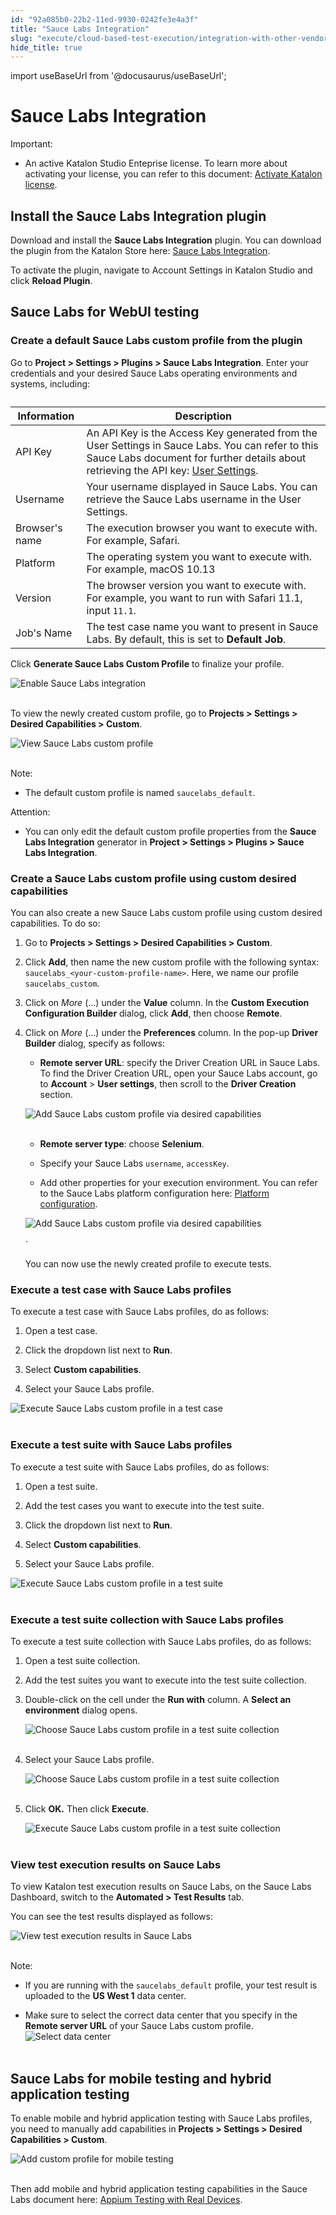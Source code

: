 ```yaml
---
id: "92a085b0-22b2-11ed-9930-0242fe3e4a3f"
title: "Sauce Labs Integration"
slug: "execute/cloud-based-test-execution/integration-with-other-vendors-for-cloud-execution/sauce-labs-integration"
hide_title: true
---
```

import useBaseUrl from '@docusaurus/useBaseUrl';


# <a id="id" class="anchor_top_offset"/><a id="ariaid-title1" class="anchor_top_offset"/>Sauce Labs Integration

<div xmlns="http://www.w3.org/1999/xhtml" className="note important note_important"><span className="note__title">Important:</span> 
  <ul className="ul"><li className="li"><p className="p">An active Katalon Studio Enteprise license. To
        learn more about activating your license, you can refer to this
        document: <a className="xref" href="/docs/administer/katalon-studio-enterprise-and-katalon-runtime-engine-license/activate-a-katalon-license">Activate
          Katalon license</a>.</p></li></ul>
</div>
    

## <a id="id_1" class="anchor_top_offset"/>Install the Sauce Labs Integration plugin

    
      
<p xmlns="http://www.w3.org/1999/xhtml" className="p">Download and install the <strong className="ph b">Sauce Labs Integration</strong>   plugin. You can download the plugin from the Katalon Store here: <a className="xref j-external-link" href="https://store.katalon.com/product/75/Sauce-Labs-Integration#pricing-content" target="_blank">Sauce     Labs Integration</a>.</p> 
      
<p xmlns="http://www.w3.org/1999/xhtml" className="p">To activate the plugin, navigate to Account Settings in Katalon   Studio and click <strong className="ph b">Reload Plugin</strong>.</p> 
    
  
    

## <a id="id_2" class="anchor_top_offset"/>Sauce Labs for WebUI testing

    
                      

### <a id="id_3" class="anchor_top_offset"/>Create a default Sauce Labs custom profile from the plugin

<p xmlns="http://www.w3.org/1999/xhtml" className="p">Go to <strong className="ph b">Project &gt; Settings &gt; Plugins &gt; Sauce Labs Integration</strong>. Enter your credentials and your desired Sauce Labs operating environments and systems, including:</p> 
<table xmlns="http://www.w3.org/1999/xhtml" className="table anchor_top_offset" id="id_3__0ea5265f-e3cd-4a77-8036-efc53607f2aa"><caption /><thead className="thead"><tr className><th className="entry anchor_top_offset" id="id_3__0ea5265f-e3cd-4a77-8036-efc53607f2aa__entry__1">Information</th><th className="entry anchor_top_offset" id="id_3__0ea5265f-e3cd-4a77-8036-efc53607f2aa__entry__2">Description</th></tr></thead><tbody className="tbody"><tr className><td className="entry" headers="id_3__0ea5265f-e3cd-4a77-8036-efc53607f2aa__entry__1 id_3__0ea5265f-e3cd-4a77-8036-efc53607f2aa__entry__2 ">API Key</td><td className="entry" headers="id_3__0ea5265f-e3cd-4a77-8036-efc53607f2aa__entry__1 id_3__0ea5265f-e3cd-4a77-8036-efc53607f2aa__entry__2 ">An API Key is the Access Key generated from the User Settings in Sauce Labs. You can refer to this Sauce Labs document for further details about retrieving the API key: <a className="xref j-external-link" href="https://docs.saucelabs.com/basics/acct-team-mgmt/managing-user-info/#user-settings" target="_blank">User Settings</a>.</td></tr><tr className><td className="entry" headers="id_3__0ea5265f-e3cd-4a77-8036-efc53607f2aa__entry__1 id_3__0ea5265f-e3cd-4a77-8036-efc53607f2aa__entry__2 ">Username</td><td className="entry" headers="id_3__0ea5265f-e3cd-4a77-8036-efc53607f2aa__entry__1 id_3__0ea5265f-e3cd-4a77-8036-efc53607f2aa__entry__2 ">Your username displayed in Sauce Labs. You can retrieve the Sauce Labs username in the User Settings.</td></tr><tr className><td className="entry" headers="id_3__0ea5265f-e3cd-4a77-8036-efc53607f2aa__entry__1 id_3__0ea5265f-e3cd-4a77-8036-efc53607f2aa__entry__2 ">Browser's name</td><td className="entry" headers="id_3__0ea5265f-e3cd-4a77-8036-efc53607f2aa__entry__1 id_3__0ea5265f-e3cd-4a77-8036-efc53607f2aa__entry__2 ">The execution browser you want to execute with. For example, Safari.</td></tr><tr className><td className="entry" headers="id_3__0ea5265f-e3cd-4a77-8036-efc53607f2aa__entry__1 id_3__0ea5265f-e3cd-4a77-8036-efc53607f2aa__entry__2 ">Platform</td><td className="entry" headers="id_3__0ea5265f-e3cd-4a77-8036-efc53607f2aa__entry__1 id_3__0ea5265f-e3cd-4a77-8036-efc53607f2aa__entry__2 ">The operating system you want to execute with. For example, macOS 10.13</td></tr><tr className><td className="entry" headers="id_3__0ea5265f-e3cd-4a77-8036-efc53607f2aa__entry__1 id_3__0ea5265f-e3cd-4a77-8036-efc53607f2aa__entry__2 ">Version</td><td className="entry" headers="id_3__0ea5265f-e3cd-4a77-8036-efc53607f2aa__entry__1 id_3__0ea5265f-e3cd-4a77-8036-efc53607f2aa__entry__2 ">The browser version you want to execute with. For example, you want to run with Safari 11.1, input <code className="ph codeph">11.1</code>.</td></tr><tr className><td className="entry" headers="id_3__0ea5265f-e3cd-4a77-8036-efc53607f2aa__entry__1 id_3__0ea5265f-e3cd-4a77-8036-efc53607f2aa__entry__2 ">Job's Name</td><td className="entry" headers="id_3__0ea5265f-e3cd-4a77-8036-efc53607f2aa__entry__1 id_3__0ea5265f-e3cd-4a77-8036-efc53607f2aa__entry__2 ">The test case name you want to present in Sauce Labs. By default, this is set to <strong className="ph b">Default Job</strong>.</td></tr></tbody></table> 
<p xmlns="http://www.w3.org/1999/xhtml" className="p">Click <strong className="ph b">Generate Sauce Labs Custom Profile</strong> to finalize your profile.</p> 
<p xmlns="http://www.w3.org/1999/xhtml" className="p"> <img className="image" src={useBaseUrl("https://github.com/katalon-studio/docs-images/raw/master/katalon-studio/docs/saucelabs-plugin/KS-SAUCELABS-Enable-saucelabs-integration.png")} alt="Enable Sauce Labs integration" /><br /><br /> </p> 
<p xmlns="http://www.w3.org/1999/xhtml" className="p">To view the newly created custom profile, go to <strong className="ph b">Projects &gt; Settings &gt; Desired Capabilities &gt; Custom</strong>.</p> 
<p xmlns="http://www.w3.org/1999/xhtml" className="p"> <img className="image" src={useBaseUrl("https://github.com/katalon-studio/docs-images/raw/master/katalon-studio/docs/saucelabs-plugin/KS-SAUCELABS-View-custom-saucelabs-profiles.png")} alt="View Sauce Labs custom profile" /><br /><br /> </p> 
<div xmlns="http://www.w3.org/1999/xhtml" className="note note note_note"><span className="note__title">Note:</span> 
  <ul className="ul"><li className="li">
      <p className="p">The default custom profile is named <code className="ph codeph">saucelabs_default</code>.</p>
    </li></ul>
</div>
<div xmlns="http://www.w3.org/1999/xhtml" className="note attention note_attention"><span className="note__title">Attention:</span> 
  <ul className="ul"><li className="li">
      <p className="p">You can only edit the default custom profile properties from the <strong className="ph b">Sauce Labs Integration</strong> generator in <strong className="ph b">Project &gt; Settings &gt; Plugins &gt; Sauce Labs Integration</strong>.</p>
    </li></ul>
</div>

### <a id="id_4" class="anchor_top_offset"/>Create a Sauce Labs custom profile using custom desired capabilities

<p xmlns="http://www.w3.org/1999/xhtml" className="p">You can also create a new Sauce Labs custom profile using custom desired capabilities. To do so:</p> 
<ol xmlns="http://www.w3.org/1999/xhtml" className="ol"><li className="li">     <p className="p">Go to <strong className="ph b">Projects &gt; Settings &gt; Desired Capabilities &gt; Custom</strong>.</p>   </li><li className="li">     <p className="p">Click <strong className="ph b">Add</strong>, then name the new custom profile with the following syntax: <code className="ph codeph">saucelabs_&lt;your-custom-profile-name&gt;</code>. Here, we name our profile <code className="ph codeph">saucelabs_custom</code>.</p>   </li><li className="li">     <p className="p">Click on <em className="ph i">More</em> (...) under the <strong className="ph b">Value</strong> column. In the <strong className="ph b">Custom Execution Configuration Builder</strong> dialog, click <strong className="ph b">Add</strong>, then choose <strong className="ph b">Remote</strong>.</p>   </li><li className="li">     <p className="p">Click on <em className="ph i">More</em> (...) under the <strong className="ph b">Preferences</strong> column. In the pop-up <strong className="ph b">Driver Builder</strong> dialog, specify as follows:</p>     <ul className="ul"><li className="li"> <strong className="ph b">Remote server URL</strong>: specify the Driver Creation URL in Sauce Labs. To find the Driver Creation URL, open your Sauce Labs account, go to <strong className="ph b">Account</strong> &gt; <strong className="ph b">User settings</strong>, then scroll to the <strong className="ph b">Driver Creation</strong> section.</li></ul>     <p className="p"> <img className="image" src={useBaseUrl("https://github.com/katalon-studio/docs-images/raw/master/katalon-studio/docs/saucelabs-plugin/KS-SAUCELABS-Driver-URL.png")} alt="Add Sauce Labs custom profile via desired capabilities" /><br /><br />     </p>     <ul className="ul"><li className="li">         <p className="p"> <strong className="ph b">Remote server type</strong>: choose <strong className="ph b">Selenium</strong>.</p>       </li><li className="li">         <p className="p">Specify your Sauce Labs <code className="ph codeph">username</code>, <code className="ph codeph">accessKey</code>.</p>       </li><li className="li">Add other properties for your execution environment. You can refer to the Sauce Labs platform configuration here: <a className="xref j-external-link" href="https://saucelabs.com/platform/platform-configurator" target="_blank">Platform configuration</a>.</li></ul>     <p className="p"> <img className="image" src={useBaseUrl("https://github.com/katalon-studio/docs-images/raw/master/katalon-studio/docs/saucelabs-plugin/KS-SAUCELABS-Desired-capabilities.png")} alt="Add Sauce Labs custom profile via desired capabilities" /><br /><br />`</p>     <p className="p">You can now use the newly created profile to execute tests.</p>   </li></ol> 

### <a id="concept-7793" class="anchor_top_offset"/>Execute a test case with Sauce Labs profiles

<div xmlns="http://www.w3.org/1999/xhtml" className="p">To execute a test case with Sauce Labs profiles, do as follows:<ol className="ol"><li className="li">
      <p className="p">Open a test case.</p>
    </li><li className="li">
      <p className="p">Click the dropdown list next to <strong className="ph b">Run</strong>.</p>
    </li><li className="li">
      <p className="p">Select <strong className="ph b">Custom capabilities</strong>.</p>
    </li><li className="li">
      <p className="p">Select your Sauce Labs profile.</p>
    </li></ol><img className="image" src={useBaseUrl("https://github.com/katalon-studio/docs-images/raw/master/katalon-studio/docs/saucelabs-plugin/830-KS-SAUCELABS-Execute-test-case-saucelabs-profile.png")} alt="Execute Sauce Labs custom profile in a test case" /><br /><br /></div>

### <a id="id_6" class="anchor_top_offset"/>Execute a test suite with Sauce Labs profiles

<p xmlns="http://www.w3.org/1999/xhtml" className="p">To execute a test suite with Sauce Labs profiles, do as follows:</p> 
<ol xmlns="http://www.w3.org/1999/xhtml" className="ol"><li className="li">     <p className="p">Open a test suite.</p>   </li><li className="li">     <p className="p">Add the test cases you want to execute into the test suite.</p>   </li><li className="li">     <p className="p">Click the dropdown list next to <strong className="ph b">Run</strong>.</p>   </li><li className="li">     <p className="p">Select <strong className="ph b">Custom capabilities</strong>.</p>   </li><li className="li">     <p className="p">Select your Sauce Labs profile.</p>   </li></ol> 
<p xmlns="http://www.w3.org/1999/xhtml" className="p"> <img className="image" src={useBaseUrl("https://github.com/katalon-studio/docs-images/raw/master/katalon-studio/docs/saucelabs-plugin/KS-SAUCELABS-Execute-test-suite-saucelabs-profile.png")} alt="Execute Sauce Labs custom profile in a test suite" /><br /><br /> </p> 

### <a id="id_7" class="anchor_top_offset"/>Execute a test suite collection with Sauce Labs profiles

<p xmlns="http://www.w3.org/1999/xhtml" className="p">To execute a test suite collection with Sauce Labs profiles, do as follows:</p> 
<ol xmlns="http://www.w3.org/1999/xhtml" className="ol"><li className="li"><p className="p">Open a test suite collection.</p></li><li className="li"><p className="p">Add the test suites you want to execute into the test suite collection.</p></li><li className="li"><p className="p">Double-click on the cell under the <strong className="ph b">Run with</strong> column. A <strong className="ph b">Select an environment</strong> dialog opens.</p><p className="p"><img className="image" src={useBaseUrl("https://github.com/katalon-studio/docs-images/raw/master/katalon-studio/docs/saucelabs-plugin/KS-SAUCELABS-Select-environment-test-suite-collection.png")} alt="Choose Sauce Labs custom profile in a test suite collection" /><br /><br /></p></li><li className="li"><p className="p">Select your Sauce Labs profile.</p><p className="p"><img className="image" src={useBaseUrl("https://github.com/katalon-studio/docs-images/raw/master/katalon-studio/docs/saucelabs-plugin/KS-SAUCELABS-Select-environment-TSC.gif")} alt="Choose Sauce Labs custom profile in a test suite collection" /><br /><br /></p></li><li className="li"><p className="p">Click <strong className="ph b">OK.</strong> Then click <strong className="ph b">Execute</strong>.</p><p className="p"><img className="image" src={useBaseUrl("https://github.com/katalon-studio/docs-images/raw/master/katalon-studio/docs/saucelabs-plugin/KS-SAUCELABS-Execute-test-suite-collection-saucelabs-profile.png")} alt="Execute Sauce Labs custom profile in a test suite collection" /><br /><br /></p></li></ol> 

### <a id="id_8" class="anchor_top_offset"/>View test execution results on Sauce Labs

<p xmlns="http://www.w3.org/1999/xhtml" className="p">To view Katalon test execution results on Sauce Labs, on the Sauce Labs Dashboard, switch to the <strong className="ph b">Automated &gt; Test Results</strong> tab.</p> 
<p xmlns="http://www.w3.org/1999/xhtml" className="p">You can see the test results displayed as follows:</p> 
<p xmlns="http://www.w3.org/1999/xhtml" className="p"> <img className="image" src={useBaseUrl("https://github.com/katalon-studio/docs-images/raw/master/katalon-studio/docs/saucelabs-plugin/KS-SAUCELABS-Uploaded-test-results.png")} alt="View test execution results in Sauce Labs" /><br /><br /> </p> 
<div xmlns="http://www.w3.org/1999/xhtml" className="note note note_note"><span className="note__title">Note:</span> 
  <ul className="ul"><li className="li">
      <p className="p">If you are running with the <code className="ph codeph">saucelabs_default</code> profile, your test result is uploaded to the <strong className="ph b">US West 1</strong> data center.</p>
    </li><li className="li">
      <p className="p">Make sure to select the correct data center that you specify in the <strong className="ph b">Remote server URL</strong> of your Sauce Labs custom profile. <img className="image" src={useBaseUrl("https://github.com/katalon-studio/docs-images/raw/master/katalon-studio/docs/saucelabs-plugin/KS-SAUCELABS-data-center.png")} width={300} alt="Select data center" /><br /><br /></p>
    </li></ul>
</div>

## <a id="id_9" class="anchor_top_offset"/>Sauce Labs for mobile testing and hybrid application testing

<p xmlns="http://www.w3.org/1999/xhtml" className="p">To enable mobile and hybrid application testing with Sauce Labs profiles, you need to manually add capabilities in <strong className="ph b">Projects &gt; Settings &gt; Desired Capabilities &gt; Custom</strong>.</p> 
<p xmlns="http://www.w3.org/1999/xhtml" className="p"> <img className="image" src={useBaseUrl("https://github.com/katalon-studio/docs-images/raw/master/katalon-studio/docs/saucelabs-plugin/KS-SAUCELABS-Add-saucelabs-profile-mobile-testing.png")} alt="Add custom profile for mobile testing" /><br /><br /> </p> 
<p xmlns="http://www.w3.org/1999/xhtml" className="p">Then add mobile and hybrid application testing capabilities in the Sauce Labs document here: <a className="xref j-external-link" href="https://docs.saucelabs.com/mobile-apps/automated-testing/appium/real-devices/" target="_blank">Appium Testing with Real Devices</a>.</p> 
